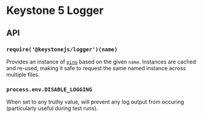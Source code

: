 # Keystone 5 Logger

## API

### `require('@keystonejs/logger')(name)`

Provides an instance of [`pino`](https://github.com/pinojs/pino) based on the
given `name`.
Instances are cached and re-used, making it safe to request the same named
instance across multiple files.

### `process.env.DISABLE_LOGGING`

When set to any truthy value, will prevent any log output from occuring
(particularly useful during test runs).
